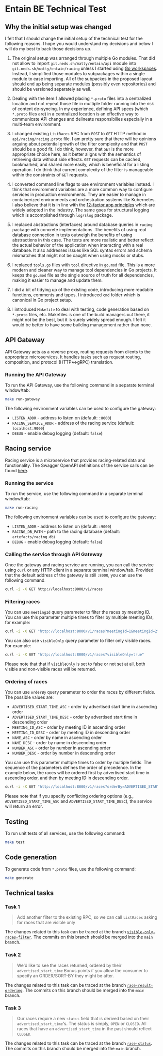 # Entain BE Technical Test

## Why the initial setup was changed

I felt that I should change the initial setup of the technical test for the
following reasons. I hope you would understand my decisions and below I will do
my best to back those decisions up.

1. The original setup was arranged through multiple Go modules. That did not
   allow to import `git.neds.sh/matty/entain/api` module into
   `git.neds.sh/matty/entain/racing` unless I started using [Go workspaces](https://go.dev/doc/tutorial/workspaces).
   Instead, I simplified those modules to subpackages within a single module to
   ease importing. All of the subpackes in the proposed layout should end up
   being separate modules (possibly even repositories) and should be versioned
   separately as well.

1. Dealing with the item 1 allowed placing `*.proto` files into a centralized
   location and not repeat those file in multiple folder running into the risk
   of content de-syncing. In my experience, defining API specs (which `*.proto`
   files are) in a centralized location is an effective way to communicate API
   changes and delineate responsibilies especially in a multi-team environment.

1. I changed existing `ListRaces` RPC from `POST` to `GET` HTTP method in
   `api/racing/racing.proto` file. I am pretty sure that there will be opinions
   arguing about potential growth of the filter complexity and that `POST`
   should be a good fit. I do think, however, that `GET` is the more appropriate
   choice here, as it better aligns with the semantics of retrieving data
   without side effects. `GET` requests can be cached, bookmarked, and shared
   more easily, which is beneficial for a listing operation. I do think that
   current complexity of the filter is manageable within the constraints of
   `GET` requests.

1. I converted command line flags to use environment variables instead. I think
   that environment variables are a more common way to configure services in
   production environments. They are easier to manage in containerized
   environments and orchestration systems like Kubernetes. I also believe that
   it is in line with the [12-factor app principles](https://12factor.net) which
   are widely adopted in the industry. The same goes for structural logging
   which is accomplished through `log/slog` package.

1. I replaced abstractions (interfaces) around database queries in `racing`
   package with concrete implementations. The benefits of using real database
   connection in tests outweigh the benefits of using abstractions in this case.
   The tests are more realistic and better reflect the actual behavior of the
   application when interacting with a real database. It also addresses issues
   like SQL syntax errors and schema mismatches that might not be caught when
   using mocks or stubs.

1. I replaced `tools.go` files with `tool` directive in `go.mod` file. This is a
   more modern and cleaner way to manage tool dependencies in Go projects. It
   keeps the `go.mod` file as the single source of truth for all dependencies,
   making it easier to manage and update them.

1. I did a bit of tidying up of the existing code, introducing more readable
   functions, comments and types. I introduced `cmd` folder which is canonical
   in Go project setup.

1. I introduced `Makefile` to deal with testing, code generation based on
   `*.proto` files, etc. Makefiles is one of the build managers out there, it
   might not be the best, but it is surely widely spread enough. I felt it would
   be better to have some building management rather than none.

## API Gateway

API Gateway acts as a reverse proxy, routing requests from clients to the
appropriate microservices. It handles tasks such as request routing,
composition, and protocol (HTTP<->gRPC) translation.

### Running the API Gateway

To run the API Gateway, use the following command in a separate terminal
window/tab:

```bash
make run-gateway
```

The following environment variables can be used to configure the gateway:

- `LISTEN_ADDR` - address to listen on (default: `:8000`)
- `RACING_SERVICE_ADDR` - address of the racing service (default: `localhost:9000`)
- `DEBUG` - enable debug logging (default: `false`)

## Racing service

Racing service is a microservice that provides racing-related data and
functionality. The Swagger OpenAPI definitions of the service calls can be found
[here](./api/racing/racing.swagger.yaml).

### Running the service

To run the service, use the following command in a separate terminal window/tab:

```bash
make run-racing
```

The following environment variables can be used to configure the gateway:

- `LISTEN_ADDR` - address to listen on (default: `:9000`)
- `RACING_DB_PATH` - path to the racing database (default: `artefacts/racing.db`)
- `DEBUG` - enable debug logging (default: `false`)

### Calling the service through API Gateway

Once the gateway and racing service are running, you can call the service using
`curl` or any HTTP client in a separate terminal window/tab. Provided that the
default address of the gateway is still `:8000`, you can use the following
command:

```bash
curl -i -X GET http://localhost:8000/v1/races
```

### Filtering races

You can use `meetingId` query parameter to filter the races by meeting ID. You
can use this parameter multiple times to filter by multiple meeting IDs, for example:

```bash
curl -i -X GET "http://localhost:8000/v1/races?meetingId=1&meetingId=2"
```

You can also use `visibleOnly` query parameter to filter only visible races. For example:

```bash
curl -i -X GET "http://localhost:8000/v1/races?visibleOnly=true"
```

Please note that that if `visibleOnly` is set to false or not set at all, both
visible and non-visible races will be returned.

### Ordering of races

You can use `orderBy` query parameter to order the races by different fields. The
possible values are:

- `ADVERTISED_START_TIME_ASC` - order by advertised start time in ascending order
- `ADVERTISED_START_TIME_DESC` - order by advertised start time in descending order
- `MEETING_ID_ASC` - order by meeting ID in ascending order
- `MEETING_ID_DESC` - order by meeting ID in descending order
- `NAME_ASC` - order by name in ascending order
- `NAME_DESC` - order by name in descending order
- `NUMBER_ASC` - order by number in ascending order
- `NUMBER_DESC` - order by number in descending order

You can use this parameter multiple times to order by multiple fields. The sequence
of the parameters defines the order of precedence. In the example below, the
races will be ordered first by advertised start time in ascending order, and then
by meeting ID in descending order.

```bash
curl -i -X GET "http://localhost:8000/v1/races?orderBy=ADVERTISED_START_TIME_ASC&orderBy=MEETING_ID_DESC"
```

Please note that if you specify conflicting ordering options (e.g.,
`ADVERTISED_START_TIME_ASC` and `ADVERTISED_START_TIME_DESC`), the service will
return an error.

## Testing

To run unit tests of all services, use the following command:

```bash
make test
```

## Code generation

To generate code from `*.proto` files, use the following command:

```bash
make generate
```

## Technical tasks

### Task 1

> Add another filter to the existing RPC, so we can call `ListRaces` asking for
> races that are visible only

The changes related to this task can be traced at the branch
[`visible-only-races-filter`](https://github.com/danilvpetrov/entain/tree/visible-only-races-filter).
The commits on this branch should be merged into the `main` branch.

### Task 2

> We'd like to see the races returned, ordered by their `advertised_start_time`
> Bonus points if you allow the consumer to specify an ORDER/SORT-BY they might be after.

The changes related to this task can be traced at the branch
[`race-result-ordering`](https://github.com/danilvpetrov/entain/tree/race-result-ordering).
The commits on this branch should be merged into the `main` branch.

### Task 3

> Our races require a new `status` field that is derived based on their
> `advertised_start_time`'s. The status is simply, `OPEN` or `CLOSED`. All races
> that have an `advertised_start_time` in the past should reflect `CLOSED`.

The changes related to this task can be traced at the branch
[`race-status`](https://github.com/danilvpetrov/entain/tree/race-status).
The commits on this branch should be merged into the `main` branch.
